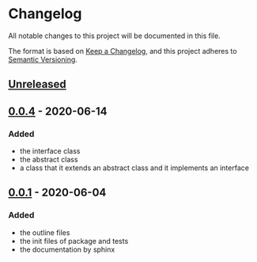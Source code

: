 # Changelog

All notable changes to this project will be documented in this file.

The format is based on [Keep a Changelog](https://keepachangelog.com/en/1.0.0/),
and this project adheres to [Semantic Versioning](https://semver.org/spec/v2.0.0.html).

## [Unreleased]

## [0.0.4] - 2020-06-14

### Added
- the interface class
- the abstract class
- a class that it extends an abstract class and it implements an interface

## [0.0.1] - 2020-06-04

### Added
- the outline files
- the init files of package and tests
- the documentation by sphinx

[Unreleased]: https://github.com/bilardi/python-prototype/compare/v0.0.4...HEAD
[0.0.4]: https://github.com/bilardi/python-prototype/releases/tag/v0.0.1...v0.0.4
[0.0.1]: https://github.com/bilardi/python-prototype/releases/tag/v0.0.1
